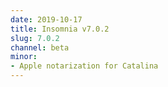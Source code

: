 ```yaml
---
date: 2019-10-17
title: Insomnia v7.0.2
slug: 7.0.2
channel: beta
minor:
- Apple notarization for Catalina
---
```

